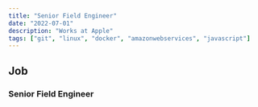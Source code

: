 ```yaml
---
title: "Senior Field Engineer"
date: "2022-07-01"
description: "Works at Apple"
tags: ["git", "linux", "docker", "amazonwebservices", "javascript"]
---
```


## Job

### Senior Field Engineer
